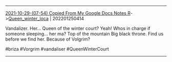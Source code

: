 ---
---

***
[2021-10-29-(07-54) Copied From My Google Docs Notes R](../../sessions/notes_brian/2021-10-29-(07-54)%20Copied%20From%20My%20Google%20Docs%20Notes%20R.md)->[Queen_winter_loca](Insights/Attach/Queen_winter_loca.md) | 202201250414

Vandalizer. Her… Queen of the winter court? Yeah! Whos in charge if someone sleeping… her ma? Top of the mountain Big black throne. Find us before we find her. Because of Volgrim?

#briza #Vorgrim #vandaliser #QueenWinterCourt 


***
